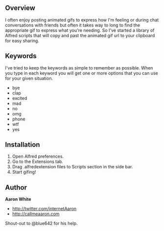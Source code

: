 Overview
-----------

I often enjoy posting animated gifs to express how I'm feeling or during chat conversations with friends but often it takes way to long to find the appropriate gif to express what you're needing.  So I've started a library of Alfred scripts that will copy and past the animated gif url to your clipboard for easy sharing.

Keywords
--------

I've tried to keep the keywords as simple to remember as possible.  When you type in each keyword you will get one or more options that you can use for your given situation.

- bye
- clap
- excited
- mad
- no
- omg
- phone
- wtf
- yes


Installation 
------------

1. Open Alfred preferences.
2. Go to the Extensions tab.
3. Drag .alfredextension files to Scripts section in the side bar.
4. Start gifing!


Author
-------

**Aaron White**

+ http://twitter.com/internetAaron
+ http://callmeaaron.com

Shout-out to @blue642 for his help.